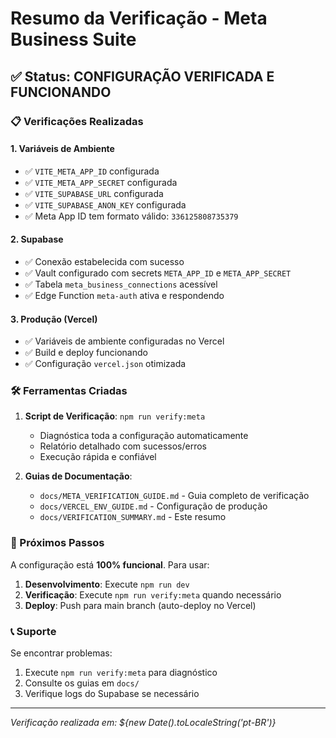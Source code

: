 # Resumo da Verificação - Meta Business Suite

## ✅ Status: CONFIGURAÇÃO VERIFICADA E FUNCIONANDO

### 📋 Verificações Realizadas

#### 1. Variáveis de Ambiente
- ✅ `VITE_META_APP_ID` configurada
- ✅ `VITE_META_APP_SECRET` configurada  
- ✅ `VITE_SUPABASE_URL` configurada
- ✅ `VITE_SUPABASE_ANON_KEY` configurada
- ✅ Meta App ID tem formato válido: `336125808735379`

#### 2. Supabase
- ✅ Conexão estabelecida com sucesso
- ✅ Vault configurado com secrets `META_APP_ID` e `META_APP_SECRET`
- ✅ Tabela `meta_business_connections` acessível
- ✅ Edge Function `meta-auth` ativa e respondendo

#### 3. Produção (Vercel)
- ✅ Variáveis de ambiente configuradas no Vercel
- ✅ Build e deploy funcionando
- ✅ Configuração `vercel.json` otimizada

### 🛠️ Ferramentas Criadas

1. **Script de Verificação**: `npm run verify:meta`
   - Diagnóstica toda a configuração automaticamente
   - Relatório detalhado com sucessos/erros
   - Execução rápida e confiável

2. **Guias de Documentação**:
   - `docs/META_VERIFICATION_GUIDE.md` - Guia completo de verificação
   - `docs/VERCEL_ENV_GUIDE.md` - Configuração de produção
   - `docs/VERIFICATION_SUMMARY.md` - Este resumo

### 🚀 Próximos Passos

A configuração está **100% funcional**. Para usar:

1. **Desenvolvimento**: Execute `npm run dev`
2. **Verificação**: Execute `npm run verify:meta` quando necessário
3. **Deploy**: Push para main branch (auto-deploy no Vercel)

### 📞 Suporte

Se encontrar problemas:
1. Execute `npm run verify:meta` para diagnóstico
2. Consulte os guias em `docs/`
3. Verifique logs do Supabase se necessário

---
*Verificação realizada em: ${new Date().toLocaleString('pt-BR')}*
